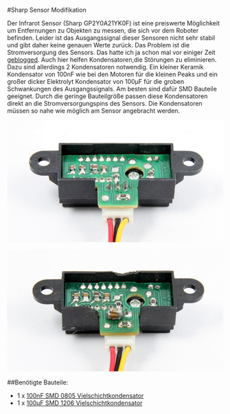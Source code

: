 #Sharp Sensor Modifikation

Der Infrarot Sensor (Sharp GP2Y0A21YK0F) ist eine preiswerte Möglichkeit um Entfernungen zu Objekten zu messen, die sich vor dem Roboter befinden. Leider ist das Ausgangssignal dieser Sensoren nicht sehr stabil und gibt daher keine genauen Werte zurück. Das Problem ist die Stromversorgung des Sensors. Das hatte ich ja schon mal vor einiger Zeit <a href="http://www.robotfreak.de/blog/robotik/sharp-ir-sensor-ausgabe-verbessern/479">geblogged</a>. Auch hier helfen Kondensatoren,die Störungen zu eliminieren. Dazu sind allerdings 2 Kondensatoren notwendig. Ein kleiner Keramik Kondensator von 100nF wie bei den Motoren für die kleinen Peaks und ein großer dicker Elektrolyt Kondensator von 100µF für die groben Schwankungen des Ausgangssignals. Am besten sind dafür SMD Bauteile geeignet. Durch die geringe Bauteilgröße passen diese Kondensatoren direkt an die Stromversorgungspins des Sensors. Die Kondensatoren müssen so nahe wie möglich am Sensor angebracht werden.

![Sharp-Sensor](images/Sharp-Sensor-Mod.jpg "Sharp-Sensor")

![Sharp-Sensor-Modifikation](images/Sharp-Sensor-Mod2.jpg "Sharp-Sensor-Modifikation")


##Benötigte Bauteile:

* 1 x <a href="http://www.reichelt.de/Vielschicht-SMD-G0805/X7R-G0805-100N/3//index.html?ACTION=3&GROUPID=3165&ARTICLE=31879&OFFSET=16&WKID=0&">100nF SMD 0805 Vielschichtkondensator </a>
* 1 x <a href="http://www.reichelt.de/Vielschicht-SMD-G1206-High-Cap/X5R-G1206-100-6/3//index.html?ACTION=3&GROUPID=4340&ARTICLE=89744&OFFSET=16&WKID=0&">100µF SMD 1206 Vielschichtkondensator </a>


